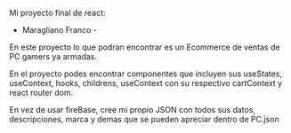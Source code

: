 Mi proyecto final de react:

- Maragliano Franco -

En este proyecto lo que podran encontrar es un Ecommerce de ventas de PC gamers ya armadas.

En el proyecto podes encontrar componentes que incluyen sus useStates, useContext, hooks, childrens, useContext con su respectivo cartContext y react router dom.

En vez de usar fireBase, cree mi propio JSON con todos sus datos, descripciones, marca y demas que se pueden apreciar dentro de PC.json
